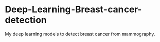 # Deep-Learning-Breast-cancer-detection
My deep learning models to detect breast cancer from mammography.
